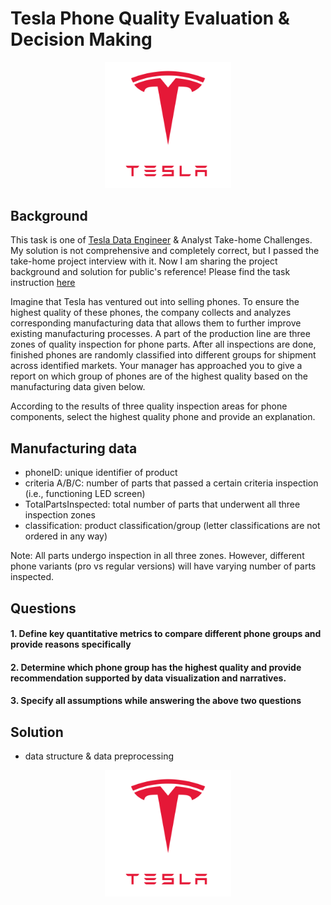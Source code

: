 # Tesla Phone Quality Evaluation & Decision Making

<div align="center">
  <img src="https://github.com/Ting-DS/Cell-Quality-Metric-Design/blob/main/Tesla_logo.png" width="40%">
</div>

## Background 

This task is one of [Tesla Data Engineer](https://www.tesla.com/careers/search/job/data-engineer-208942) & Analyst Take-home Challenges. My solution is not comprehensive and completely correct, but I passed the take-home project interview with it. Now I am sharing the project background and solution for public's reference! Please find the task instruction [here](https://github.com/Ting-DS/Cell-Quality-Metric-Design/blob/main/Instructions.docx)

Imagine that Tesla has ventured out into selling phones. To ensure the highest quality of these phones, the company collects and analyzes corresponding manufacturing data that allows them to further improve existing manufacturing processes. A part of the production line are three zones of quality inspection for phone parts. After all inspections are done, finished phones are randomly classified into different groups for shipment across identified markets. Your manager has approached you to give a report on which group of phones are of the highest quality based on the manufacturing data given below. 

According to the results of three quality inspection areas for phone components, select the highest quality phone and provide an explanation.

## Manufacturing data
 - phoneID: unique identifier of product
 - criteria A/B/C: number of parts that passed a certain criteria inspection (i.e., functioning LED screen)
 - TotalPartsInspected: total number of parts that underwent all three inspection zones
 - classification: product classification/group (letter classifications are not ordered in any way)

Note: All parts undergo inspection in all three zones. However, different phone variants (pro vs regular versions) will have varying number of parts inspected.

## Questions

#### 1. Define key quantitative metrics to compare different phone groups and provide reasons specifically
#### 2. Determine which phone group has the highest quality and provide recommendation supported by data visualization and narratives.
#### 3. Specify all assumptions while answering the above two questions

## Solution
 - data structure & data preprocessing
 <div align="center">
  <img src="https://github.com/Ting-DS/Cell-Quality-Metric-Design/blob/main/Tesla_logo.png" width="40%">
 </div>


